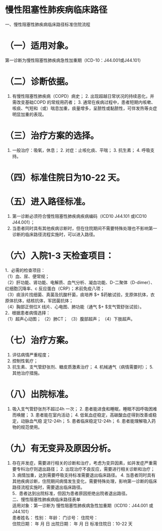 # 慢性阻塞性肺疾病临床路径  
一、慢性阻塞性肺疾病临床路径标准住院流程  
# （一）适用对象。  
第一诊断为慢性阻塞性肺疾病急性加重期（ICD-10：J44.001或J44.101）  
# （二）诊断依据。  
1. 有慢性阻塞性肺疾病（COPD）病史； 2. 出现超越日常状况的持续恶化，并需改变基础COPD 的常规用药者； 3. 通常在疾病过程中，患者短期内咳嗽、咳痰、气短和（或）喘息加重，痰量增多，呈脓性或黏脓性，可伴发热等炎症明显加重的表现。  
# （三）治疗方案的选择。  
1. 一般治疗：吸氧，休息； 2. 对症：止咳化痰、平喘； 3. 抗生素； 4. 呼吸支持。  
# （四）标准住院日为10-22 天。  
# （五）进入路径标准。  
1. 第一诊断必须符合慢性阻塞性肺疾病疾病编码（ICD10 J44.101 或ICD10 J44.001）；  
2. 当患者同时具有其他疾病诊断时，但在住院期间不需要特殊处理也不影响第一诊断的临床路径流程实施时，可以进入路径。  
# （六）入院1-3 天检查项目：  
1．必需的检查项目：  
（1）血、尿、便常规；  
（2）肝功能、肾功能、电解质、血气分析、凝血功能、D-二聚体（D-dimer）、红细胞沉降率、c 反应蛋白（CRP）；术前免疫八项；  
（3）痰涂片找细菌、真菌及抗酸杆菌，痰培养 $+ $药敏试验，支原体抗体，衣原体抗体，结核抗体，军团菌抗体；  
（4）胸部正侧位X 线片、心电图、肺功能（通气 $+ $支气管舒张试验）。  
2．根据患者病情选择：  
（1）超声心动图； （2）肺CT； （3）腹部超声； （4）下肢超声。  
# （七）治疗方案。  
1. 评估病情严重程度；  
2. 控制性氧疗；  
3. 抗生素、支气管舒张剂、糖皮质激素治疗； 4. 机械通气（病情需要时）； 5. 其他治疗措施。  
# （八）出院标准。  
1. 吸入支气管舒张剂不超过4h 一次； 2. 患者能进食和睡眠，睡眠不因呼吸困难而唤醒； 3. 患者能在室内活动； 4. 低氧血症稳定，高碳酸血症得到改善或稳定，动脉血气稳 定12-24h； 5. 患者临床稳定12-24h； 6. 患者能理解吸入药物的规范使用。  
# （九）有无变异及原因分析。  
1. 存在并发症，需要进行相关的诊断和治疗，考虑为变异因素，如并发症严重需要专科治疗则退出路径； 2. 出现治疗不良反应，需要进行相关诊断和治疗； 3. 病情加重，达到需要呼吸支持标准需要退出临床路径。 4. 当患者同时具有其他疾病诊断，住院期间病情发生变化，需要特殊处理，影响第一诊断的临床路径流程实施时，需要退出临床路径。  
5．患者达到出院标准，但因为患者原因拒绝出院者退出路径。  
二、慢性阻塞性肺疾病临床路径表单  
适用对象：第一诊断为  慢性阻塞性肺疾病急性加重期（ICD10：J44.001 或J44.101）  
患者姓名：           性别：       年龄：        门诊号：       住院号：  
住院日期：   年  月  日   出院日期：   年  月   日    标准住院日：10-22 天  
